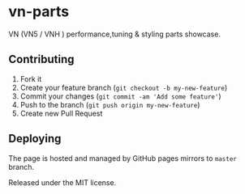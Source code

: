 # vn-parts
VN (VN5 / VNH ) performance,tuning & styling parts showcase.

## Contributing
1. Fork it
2. Create your feature branch (`git checkout -b my-new-feature`)
3. Commit your changes (`git commit -am 'Add some feature'`)
4. Push to the branch (`git push origin my-new-feature`)
5. Create new Pull Request

## Deploying
The page is hosted and managed by GitHub pages mirrors to `master` branch.

Released under the MIT license.
